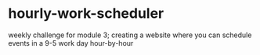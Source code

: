 # hourly-work-scheduler
weekly challenge for module 3; creating a website where you can schedule events in a 9-5 work day hour-by-hour

